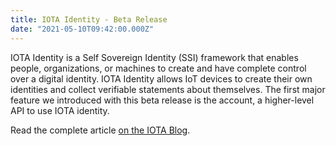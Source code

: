 ```yaml
---
title: IOTA Identity - Beta Release
date: "2021-05-10T09:42:00.000Z"
---
```


IOTA Identity is a Self Sovereign Identity (SSI) framework that enables people, organizations, or machines to create and have complete control over a digital identity. IOTA Identity allows IoT devices to create their own identities and collect verifiable statements about themselves. The first major feature we introduced with this beta release is the account, a higher-level API to use IOTA identity.

Read the complete article [on the IOTA Blog](https://blog.iota.org/iota-identity-beta-release/).